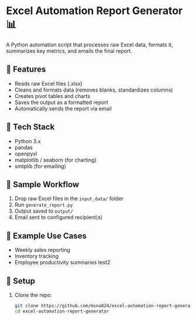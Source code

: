 # Excel Automation Report Generator 📊

A Python automation script that processes raw Excel data, formats it, summarizes key metrics, and emails the final report.

## 🚀 Features
- Reads raw Excel files (.xlsx)
- Cleans and formats data (removes blanks, standardizes columns)
- Creates pivot tables and charts
- Saves the output as a formatted report
- Automatically sends the report via email

## 🧰 Tech Stack
- Python 3.x
- pandas
- openpyxl
- matplotlib / seaborn (for charting)
- smtplib (for emailing)

## 📂 Sample Workflow
1. Drop raw Excel files in the `input_data/` folder
2. Run `generate_report.py`
3. Output saved to `output/`
4. Email sent to configured recipient(s)

## 📝 Example Use Cases
- Weekly sales reporting
- Inventory tracking
- Employee productivity summaries
test2

## 🔧 Setup
1. Clone the repo:
   ```bash
   git clone https://github.com/msna824/excel-automation-report-generator.git
   cd excel-automation-report-generator
